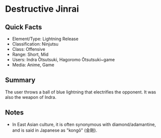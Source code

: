 # Destructive Jinrai

## Quick Facts
- Element/Type: Lightning Release
- Classification: Ninjutsu
- Class: Offensive
- Range: Short, Mid
- Users: Indra Ōtsutsuki, Hagoromo Ōtsutsuki~game
- Media: Anime, Game

## Summary
The user throws a ball of blue lightning that electrifies the opponent. It was also the weapon of Indra.

## Notes
- In East Asian culture, it is often synonymous with diamond/adamantine, and is said in Japanese as "kongō" (金剛).
